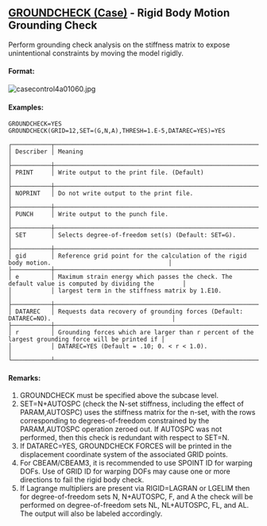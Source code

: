 ## [GROUNDCHECK (Case)](https://help.hexagonmi.com/bundle/MSC_Nastran_2022.4/page/Nastran_Combined_Book/qrg/casecontrol4a/TOC.GROUNDCHECK.Case.xhtml) - Rigid Body Motion Grounding Check

Perform grounding check analysis on the stiffness matrix to expose unintentional constraints by moving the model rigidly.

#### Format:

![casecontrol4a01060.jpg](https://help-be.hexagonmi.com/bundle/MSC_Nastran_2022.4/page/Nastran_Combined_Book/qrg/casecontrol4a/../../../assets/casecontrol4a01060.jpg?_LANG=enus)  

#### Examples:

```nastran
GROUNDCHECK=YES
GROUNDCHECK(GRID=12,SET=(G,N,A),THRESH=1.E-5,DATAREC=YES)=YES
```

```text
┌───────────┬────────────────────────────────────────────────────────────────────────────────────────────────────┐
│ Describer │ Meaning                                                                                            │
├───────────┼────────────────────────────────────────────────────────────────────────────────────────────────────┤
│ PRINT     │ Write output to the print file. (Default)                                                          │
├───────────┼────────────────────────────────────────────────────────────────────────────────────────────────────┤
│ NOPRINT   │ Do not write output to the print file.                                                             │
├───────────┼────────────────────────────────────────────────────────────────────────────────────────────────────┤
│ PUNCH     │ Write output to the punch file.                                                                    │
├───────────┼────────────────────────────────────────────────────────────────────────────────────────────────────┤
│ SET       │ Selects degree-of-freedom set(s) (Default: SET=G).                                                 │
├───────────┼────────────────────────────────────────────────────────────────────────────────────────────────────┤
│ gid       │ Reference grid point for the calculation of the rigid body motion.                                 │
├───────────┼────────────────────────────────────────────────────────────────────────────────────────────────────┤
│ e         │ Maximum strain energy which passes the check. The default value is computed by dividing the        │
│           │ largest term in the stiffness matrix by 1.E10.                                                     │
├───────────┼────────────────────────────────────────────────────────────────────────────────────────────────────┤
│ DATAREC   │ Requests data recovery of grounding forces (Default: DATAREC=NO).                                  │
├───────────┼────────────────────────────────────────────────────────────────────────────────────────────────────┤
│ r         │ Grounding forces which are larger than r percent of the largest grounding force will be printed if │
│           │ DATAREC=YES (Default = .10; 0. < r < 1.0).                                                         │
└───────────┴────────────────────────────────────────────────────────────────────────────────────────────────────┘
```

#### Remarks:

1. GROUNDCHECK must be specified above the subcase level.
2. SET=N+AUTOSPC (check the N-set stiffness, including the effect of PARAM,AUTOSPC) uses the stiffness matrix for the n-set, with the rows corresponding to degrees-of-freedom constrained by the PARAM,AUTOSPC operation zeroed out. If AUTOSPC was not performed, then this check is redundant with respect to SET=N.
3. If DATAREC=YES, GROUNDCHECK FORCES will be printed in the displacement coordinate system of the associated GRID points.
4. For CBEAM/CBEAM3, it is recommended to use SPOINT ID for warping DOFs. Use of GRID ID for warping DOFs may cause one or more directions to fail the rigid body check.
5. If Lagrange multipliers are present via RIGID=LAGRAN or LGELIM then for degree-of-freedom sets N, N+AUTOSPC, F, and A the check will be performed on degree-of-freedom sets NL, NL+AUTOSPC, FL, and AL. The output will also be labeled accordingly.
